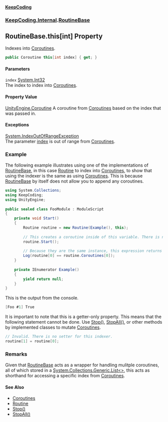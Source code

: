 #### [KeepCoding](index.md 'index')
### [KeepCoding.Internal](KeepCoding.Internal.md 'KeepCoding.Internal').[RoutineBase](RoutineBase.md 'KeepCoding.Internal.RoutineBase')
## RoutineBase.this[int] Property
Indexes into [Coroutines](RoutineBase.Coroutines.md 'KeepCoding.Internal.RoutineBase.Coroutines').  
```csharp
public Coroutine this[int index] { get; }
```
#### Parameters
<a name='KeepCoding.Internal.RoutineBase.this.int..index'></a>
`index` [System.Int32](https://docs.microsoft.com/en-us/dotnet/api/System.Int32 'System.Int32')  
The index to index into [Coroutines](RoutineBase.Coroutines.md 'KeepCoding.Internal.RoutineBase.Coroutines').
  
#### Property Value
[UnityEngine.Coroutine](https://docs.microsoft.com/en-us/dotnet/api/UnityEngine.Coroutine 'UnityEngine.Coroutine')
A coroutine from [Coroutines](RoutineBase.Coroutines.md 'KeepCoding.Internal.RoutineBase.Coroutines') based on the index that was passed in.  
#### Exceptions
[System.IndexOutOfRangeException](https://docs.microsoft.com/en-us/dotnet/api/System.IndexOutOfRangeException 'System.IndexOutOfRangeException')  
The parameter [index](RoutineBase.Item.Wa2PHHfPkck73ssNAwE8RQ.md#KeepCoding.Internal.RoutineBase.this.int..index 'KeepCoding.Internal.RoutineBase.this[int].index') is out of range from [Coroutines](RoutineBase.Coroutines.md 'KeepCoding.Internal.RoutineBase.Coroutines').
### Example
The following example illustrates using one of the implementations of [RoutineBase](RoutineBase.md 'KeepCoding.Internal.RoutineBase'), in this case [Routine](Routine.md 'KeepCoding.Routine') to index into [Coroutines](RoutineBase.Coroutines.md 'KeepCoding.Internal.RoutineBase.Coroutines'), to show that using the indexer is the same as using [Coroutines](RoutineBase.Coroutines.md 'KeepCoding.Internal.RoutineBase.Coroutines'). This is because [RoutineBase](RoutineBase.md 'KeepCoding.Internal.RoutineBase') by itself does not allow you to append any coroutines.  
```csharp
using System.Collections;  
using KeepCoding;  
using UnityEngine;  
  
public sealed class FooModule : ModuleScript  
{  
    private void Start()  
    {  
        Routine routine = new Routine(Example(), this);  
          
        // This creates a coroutine inside of this variable. There is now 1 coroutine which can be indexed.  
        routine.Start();  
          
        // Because they are the same instance, this expression returns true.  
        Log(routine[0] == routine.Coroutines[0]);  
    }  
      
    private IEnumerator Example()  
    {  
        yield return null;  
    }  
}  
```
  
This is the output from the console.  
```csharp
[Foo #1] True  
```
  
It is important to note that this is a getter-only property. This means that the following statement cannot be done. Use [Stop()](RoutineBase.Stop().md 'KeepCoding.Internal.RoutineBase.Stop()'), [StopAll()](RoutineBase.StopAll().md 'KeepCoding.Internal.RoutineBase.StopAll()'), or other methods by implemented classes to mutate [Coroutines](RoutineBase.Coroutines.md 'KeepCoding.Internal.RoutineBase.Coroutines').  
```csharp
// Invalid. There is no setter for this indexer.  
routine[1] = routine[0];  
```
### Remarks
Given that [RoutineBase](RoutineBase.md 'KeepCoding.Internal.RoutineBase') acts as a wrapper for handling mulitple coroutines, all of which stored in a [System.Collections.Generic.List&lt;&gt;](https://docs.microsoft.com/en-us/dotnet/api/System.Collections.Generic.List-1 'System.Collections.Generic.List`1'), this acts as shorthand for accessing a specific index from [Coroutines](RoutineBase.Coroutines.md 'KeepCoding.Internal.RoutineBase.Coroutines').  
#### See Also
- [Coroutines](RoutineBase.Coroutines.md 'KeepCoding.Internal.RoutineBase.Coroutines')
- [Routine](Routine.md 'KeepCoding.Routine')
- [Stop()](RoutineBase.Stop().md 'KeepCoding.Internal.RoutineBase.Stop()')
- [StopAll()](RoutineBase.StopAll().md 'KeepCoding.Internal.RoutineBase.StopAll()')
